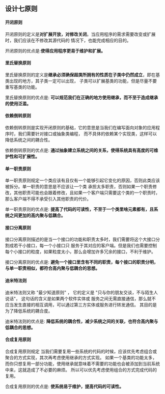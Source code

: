 ## 设计七原则

#### 开闭原则

开闭原则的定义是**对扩展开放，对修改关闭**。当应用程序的需求需要改变或扩展时，我们应该在不修改其源代码的 情况下，也能完成相应的目的。

开闭原则的优点是:**使得应用程序更易于维护和扩展。**

#### 里氏替换原则

里氏替换原则的定义是**继承必须确保超类所拥有的性质在子类中仍然成立**，即在基类出现的地方，其子类一定可以出现， 子类可以扩展基类的功能，但是尽量不要重写基类的功能。

里氏替换原则的优点是: **可以规范我们在正确的地方使用继承，而不至于造成继承的使用泛滥。**

#### 依赖倒转原则

依赖倒转原则是实现开闭原则的基础，它的意思是当我们在编写面向对象的应用程序时，我们需要针对接口或抽象类编程， 而不具体的依赖某个实现类，这样可以降低系统之间的耦合性。

依赖倒转原则的优点是: **通过抽象建立系统之间的关系，使得系统具有高度的可维护性和可扩展性。**

#### 单一职责原则

单一职责原则规定一个类应该有且仅有一个能够引起它变化的原因，否则此类应该被拆分。单一职责的意思是不应该让一个类 承担太多职责，否则如果一个职责修改，其他职责可能也会跟着修改，且如果一个客户端只需要这个类的一个职责时， 那么客户端不得不承受引入其他职责的代价。

单一职责原则的优点是: **提高了代码的可读性，不至于一个类里啥元素都有，且系统之间更加的高内聚与低耦合。**

#### 接口分离原则

接口分离原则描述的是当一个接口的功能和职责太多时，我们需要将这个大接口分割成若干小接口，每一个小接口只 服务于其对应的客户端。但是我们也需要控制每个小接口的粒度，如果粒度太小，那么会增加许多冗余的接口，不利于维护。

接口分离原则的优点是: **避免一个接口里含有不同的职责，每个接口的职责分明，与单一职责相似，都符合高内聚与低耦合的思想。**

#### 迪米特法则

迪米特法则又称 "最少知道原则" ， 它的定义是 "只与你的朋友交谈，不与陌生人说话"， 这句话的含义是如果两个软件实体或 服务之间无需直接通信，那么就不应当发生直接的相互调用，可以通过第三方实体或服务进行转发通信。 其目的是为了降低系统的耦合度。

迪米特法则的优点是: **降低系统的耦合性，减少系统之间的关联，也符合高内聚与低耦合的思想。**

#### 合成复用原则

合成复用原则规定 当我们需要复用一些系统的代码的时候，应该优先考虑组合或聚合的方式实现，其次再考虑使用继承的方式实现。 如果一个基类的功能太多，而你只想复用一部分功能，使用继承就意味着不需要的功能也会被添加到当前系统中来，这就造成了不必要的麻烦。 所以可以优先考虑使用组合的方式完成代码的复用。

合成复用原则的优点是: **使系统易于维护，提高代码的可读性。**